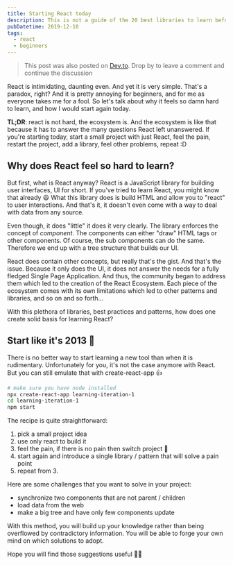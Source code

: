 ```yaml
---
title: Starting React today
description: This is not a guide of the 20 best libraries to learn before starting with React
pubDatetime: 2019-12-10
tags:
  - react
  - beginners
---
```


> This post was also posted on [Dev.to](https://dev.to/bobylito/starting-react-today-1egl). Drop by to leave a comment and continue the discussion

React is intimidating, daunting even. And yet it is very simple. That's a paradox, right? And it is pretty annoying for beginners, and for me as everyone takes me for a fool. So let's talk about why it feels so damn hard to learn, and how I would start again today.

**TL;DR**: react is not hard, the ecosystem is. And the ecosystem is like that because it has to answer the many questions React left unanswered. If you're starting today, start a small project with just React, feel the pain, restart the project, add a library, feel other problems, repeat :D

## Why does React feel so hard to learn?

But first, what is React anyway? React is a JavaScript library for building user interfaces, UI for short. If you've tried to learn React, you might know that already 😃 What this library does is build HTML and allow you to "react" to user interactions. And that's it, it doesn't even come with a way to deal with data from any source.

Even though, it does "little" it does it very clearly. The library enforces the concept of _component_. The components can either "draw" HTML tags or other components. Of course, the sub components can do the same. Therefore we end up with a tree structure that builds our UI.

React does contain other concepts, but really that's the gist. And that's the issue. Because it only does the UI, it does not answer the needs for a fully fledged Single Page Application. And thus, the community began to address them which led to the creation of the React Ecosystem. Each piece of the ecosystem comes with its own limitations which led to other patterns and libraries, and so on and so forth...

With this plethora of libraries, best practices and patterns, how does one create solid basis for learning React?

## Start like it's 2013 🤘

There is no better way to start learning a new tool than when it is rudimentary. Unfortunately for you, it's not the case anymore with React. But you can still emulate that with create-react-app 👍

```sh
# make sure you have node installed
npx create-react-app learning-iteration-1
cd learning-iteration-1
npm start
```

The recipe is quite straightforward:

1.  pick a small project idea
2.  use only react to build it
3.  feel the pain, if there is no pain then switch project 🎉
4.  start again and introduce a single library / pattern that will solve a pain point
5.  repeat from 3.

Here are some challenges that you want to solve in your project:

- synchronize two components that are not parent / children
- load data from the web
- make a big tree and have only few components update

With this method, you will build up your knowledge rather than being overflowed by contradictory information. You will be able to forge your own mind on which solutions to adopt.

Hope you will find those suggestions useful 🙇‍♂️

